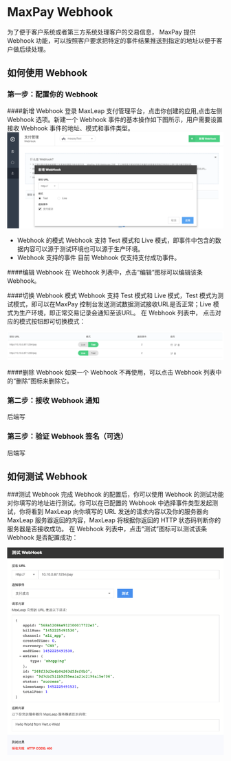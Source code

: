 # MaxPay Webhook
   为了便于客户系统或者第三方系统处理客户的交易信息， MaxPay 提供 Webhook 功能，可以按照客户要求把特定的事件结果推送到指定的地址以便于客户做后续处理。
 
## 如何使用 Webhook

### 第一步：配置你的 Webhook

####新增 Webhook
登录 MaxLeap 支付管理平台，点击你创建的应用,点击左侧 Webhook 选项。新建一个 Webhook 事件的基本操作如下图所示，用户需要设置接收 Webhook 事件的地址、模式和事件类型。
![pay_editwebhook.png](../../../images/pay_addwebhook.png)

* Webhook 的模式
    Webhook 支持 Test 模式和 Live 模式，即事件中包含的数据内容可以源于测试环境也可以源于生产环境。
* Webhook 支持的事件
	目前 Webhook 仅支持支付成功事件。

####编辑 Webhook
在 Webhook 列表中，点击“编辑”图标可以编辑该条 Webhook。

####切换 Webhook 模式
Webhook 支持 Test 模式和 Live 模式，Test 模式为测试模式，即可以在MaxPay 控制台发送测试数据测试接收URL是否正常；Live 模式为生产环境，即正常交易记录会通知至该URL。
在 Webhook 列表中， 点击对应的模式按钮即可切换模式：

![pay_changewebhookmode.png](../../../images/pay_changewebhookmode.png)

####删除 Webhook
如果一个 Webhook 不再使用，可以点击 Webhook 列表中的“删除”图标来删除它。

### 第二步：接收 Webhook 通知
后端写
### 第三步：验证 Webhook 签名（可选）
后端写
## 如何测试 Webhook
###测试 Webhook
完成 Webhook 的配置后，你可以使用 Webhook 的测试功能对你填写的地址进行测试。你可以在已配置的 Webhook 中选择事件类型发起测试，你将看到 MaxLeap 向你填写的 URL 发送的请求内容以及你的服务器向 MaxLeap 服务器返回的内容，MaxLeap 将根据你返回的 HTTP 状态码判断你的服务器是否接收成功。
在 Webhook 列表中，点击“测试”图标可以测试该条 Webhook 是否配置成功：

![pay_testwebhook.png](../../../images/pay_testwebhook.png)





